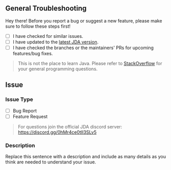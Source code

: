 [download]: https://bintray.com/dv8fromtheworld/maven/JDA/_latestVersion
[guild]: https://discord.gg/0hMr4ce0tIk3pSjp
[stack overflow]: https://stackoverflow.com/questions/tagged/java

## General Troubleshooting

Hey there! Before you report a bug or suggest a new feature,
  please make sure to follow these steps first!
  
- [ ] I have checked for similar issues.
- [ ] I have updated to the [latest JDA version][download].
- [ ] I have checked the branches or the maintainers' PRs for upcoming features/bug fixes.

> This is not the place to learn Java. Please refer to [StackOverflow][stack overflow]
  for your general programming questions.

## Issue

### Issue Type

- [ ] Bug Report
- [ ] Feature Request

> For questions join the official JDA discord server: https://discord.gg/0hMr4ce0tIl3SLv5

### Description

Replace this sentence with a description and include as many details as you think are needed to understand your issue.
